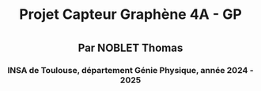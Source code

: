<h1 align = "center"> Projet Capteur Graphène 4A - GP <h1>
<h2 align="center"> Par NOBLET Thomas</h2>
<h3 align="center"> INSA de Toulouse, département Génie Physique, année 2024 - 2025 </h3>
